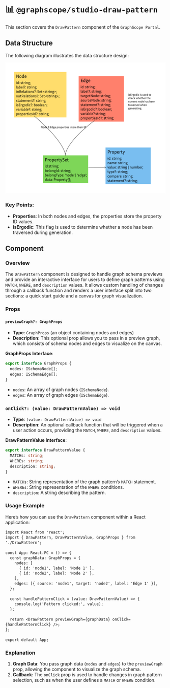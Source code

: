 # 📊 `@graphscope/studio-draw-pattern`

This section covers the `DrawPattern` component of the `GraphScope Portal`.

## Data Structure

The following diagram illustrates the data structure design:

![data structure](./public/structure.png)

### Key Points:

- **Properties**: In both nodes and edges, the properties store the property ID values.
- **isErgodic**: This flag is used to determine whether a node has been traversed during generation.

## Component

### Overview

The `DrawPattern` component is designed to handle graph schema previews and provide an interactive interface for users to define graph patterns using `MATCH`, `WHERE`, and `description` values. It allows custom handling of changes through a callback function and renders a user interface split into two sections: a quick start guide and a canvas for graph visualization.

### Props

#### `previewGraph?: GraphProps`

- **Type**: `GraphProps` (an object containing nodes and edges)
- **Description**: This optional prop allows you to pass in a preview graph, which consists of schema nodes and edges to visualize on the canvas.

**GraphProps Interface**:

```ts
export interface GraphProps {
  nodes: ISchemaNode[];
  edges: ISchemaEdge[];
}
```

- `nodes`: An array of graph nodes (`ISchemaNode`).
- `edges`: An array of graph edges (`ISchemaEdge`).

### `onClick?: (value: DrawPatternValue) => void`

- **Type**: `(value: DrawPatternValue) => void`
- **Description**: An optional callback function that will be triggered when a user action occurs, providing the `MATCH`, `WHERE`, and `description` values.

**DrawPatternValue Interface**:

```ts
export interface DrawPatternValue {
  MATCHs: string;
  WHEREs: string;
  description: string;
}
```

- `MATCHs`: String representation of the graph pattern’s `MATCH` statement.
- `WHEREs`: String representation of the `WHERE` conditions.
- `description`: A string describing the pattern.

### Usage Example

Here’s how you can use the `DrawPattern` component within a React application:

```tsx
import React from 'react';
import { DrawPattern, DrawPatternValue, GraphProps } from './DrawPattern';

const App: React.FC = () => {
  const graphData: GraphProps = {
    nodes: [
      { id: 'node1', label: 'Node 1' },
      { id: 'node2', label: 'Node 2' },
    ],
    edges: [{ source: 'node1', target: 'node2', label: 'Edge 1' }],
  };

  const handlePatternClick = (value: DrawPatternValue) => {
    console.log('Pattern clicked:', value);
  };

  return <DrawPattern previewGraph={graphData} onClick={handlePatternClick} />;
};

export default App;
```

### Explanation

1. **Graph Data**: You pass graph data (`nodes` and `edges`) to the `previewGraph` prop, allowing the component to visualize the graph schema.
2. **Callback**: The `onClick` prop is used to handle changes in graph pattern selection, such as when the user defines a `MATCH` or `WHERE` condition.
